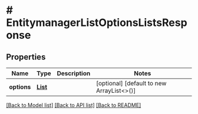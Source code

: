 # # EntitymanagerListOptionsListsResponse


## Properties 


Name | Type | Description | Notes
------------ | ------------- | ------------- | -------------
**options**| [**List<EntitymanagerOptionsList>**](EntitymanagerOptionsList.md) |   | [optional] [default to new ArrayList<>()]


[[Back to Model list]](../../README.md#models) [[Back to API list]](../../README.md#endpoints) [[Back to README]](../../README.md)

